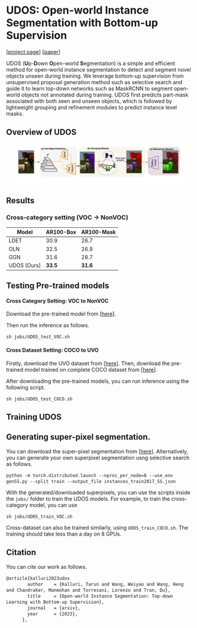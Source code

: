 # UDOS: Open-world Instance Segmentation with Bottom-up Supervision

[[project page](https://tarun005.github.io/UDOS/)] [[paper](https://arxiv.org/pdf/)]

UDOS (**U**p-**D**own **O**pen-world **S**egmentation) is a simple and efficient method for open-world instance segmentation to detect and segment novel objects unseen during training. We leverage bottom-up supervision from unsupervised proposal generation method such as selective search and guide it to learn top-down networks such as MaskRCNN to segment open-world objects not annotated during training. UDOS first predicts part-mask associated with both seen and unseen objects, which is followed by lightweight grouping and refinement modules to predict instance level masks. 

## Overview of UDOS

<center><img src="./assets/problemFig.png" width="90%"></center>

## Results

### Cross-category setting (VOC -> NonVOC)

| Model      | AR100-Box | AR100-Mask |
| ----------- | ----------- | -------  | 
| LDET       | 30.9     | 26.7      |
| OLN        | 32.5      | 26.9       |
| GGN        | 31.6      | 28.7       |
| UDOS [Ours]| **33.5**      | **31.6**       |

## Testing Pre-trained models

#### Cross Category Setting: VOC to NonVOC 

Download the pre-trained model from [[here](https://drive.google.com/file/d/1qT5OrftlbWN0Zidq3R82L6-dV3CUi1TM/view?usp=sharing)]. 

Then run the inference as follows.

```
sh jobs/UDOS_test_VOC.sh
```

#### Cross Dataset Setting: COCO to UVO

Firstly, download the UVO dataset from [[here](https://sites.google.com/view/unidentified-video-object/dataset?pli=1)]. Then, download the pre-trained model trained on complete COCO dataset from [[here](https://drive.google.com/file/d/1_NKAi1jTzYJQ11G1wzKuZUITMVHheled/view?usp=sharing)]. 

After downloading the pre-trained models, you can run inference using the following script.

```
sh jobs/UDOS_test_COCO.sh
```

## Training UDOS

## Generating super-pixel segmentation.

You can download the super-pixel segmentation from [[here](https://drive.google.com/file/d/125Wq4Kqw0Ev2pQFq3ZhiKMnMENBURJoX/view?usp=sharing)]. Alternatively, you can generate your own superpixel segmentation usng selective search as follows.

```
python -m torch.distributed.launch --nproc_per_node=8 --use_env genSS.py --split train --output_file instances_train2017_SS.json
```

With the generated/downloaded superpixels, you can use the scripts inside the `jobs/` folder to train the UDOS models. For example, to train the cross-category model, you can use

```
sh jobs/UDOS_train_VOC.sh
```

Cross-dataset can also be trained similarly, using `UDOS_train_COCO.sh`. The training should take less than a day on 8 GPUs.

## Citation

You can cite our work as follows.
```
@article{kalluri2023udos
        author    = {Kalluri, Tarun and Wang, Weiyao and Wang, Heng and Chandraker, Manmohan and Torresani, Lorenzo and Tran, Du},
        title     = {Open-world Instance Segmentation: Top-down Learning with Bottom-up Supervision},
        journal   = {arxiv},
        year      = {2023},
      },
```

